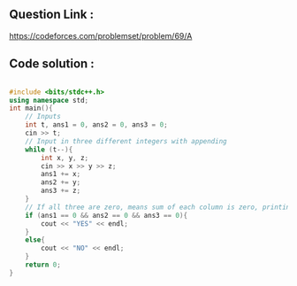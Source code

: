 ## Question Link :

https://codeforces.com/problemset/problem/69/A

## Code solution :

```cpp

#include <bits/stdc++.h>
using namespace std;
int main(){
    // Inputs
    int t, ans1 = 0, ans2 = 0, ans3 = 0;
    cin >> t;
    // Input in three different integers with appending
    while (t--){
        int x, y, z;
        cin >> x >> y >> z;
        ans1 += x;
        ans2 += y;
        ans3 += z;
    }
    // If all three are zero, means sum of each column is zero, printing yes
    if (ans1 == 0 && ans2 == 0 && ans3 == 0){
        cout << "YES" << endl;
    }
    else{
        cout << "NO" << endl;
    }
    return 0;
}

```